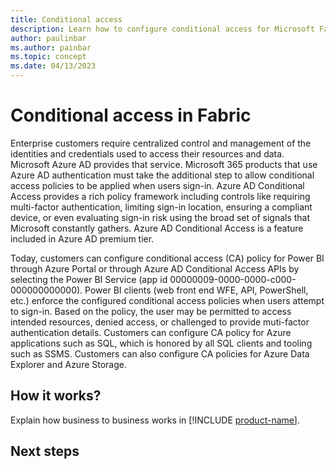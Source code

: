 ```yaml
---
title: Conditional access
description: Learn how to configure conditional access for Microsoft Fabric.
author: paulinbar
ms.author: painbar
ms.topic: concept
ms.date: 04/13/2023
---
```


# Conditional access in Fabric

Enterprise customers require centralized control and management of the identities and credentials used to access their resources and data. Microsoft Azure AD provides that service. Microsoft 365 products that use Azure AD authentication must take the additional step to allow conditional access policies to be applied when users sign-in. Azure AD Conditional Access provides a rich policy framework including controls like requiring multi-factor authentication, limiting sign-in location, ensuring a compliant device, or even evaluating sign-in risk using the broad set of signals that Microsoft constantly gathers. Azure AD Conditional Access is a feature included in Azure AD premium tier.  

 

Today, customers can configure conditional access (CA) policy for Power BI through Azure Portal or through Azure AD Conditional Access APIs by selecting the Power BI Service (app id 00000009-0000-0000-c000-000000000000). Power BI clients (web front end WFE, API, PowerShell, etc.) enforce the configured conditional access policies when users attempt to sign-in. Based on the policy, the user may be permitted to access intended resources, denied access, or challenged to provide muti-factor authentication details. Customers can configure CA policy for Azure applications such as SQL, which is honored by all SQL clients and tooling such as SSMS. Customers can also configure CA policies for Azure Data Explorer and Azure Storage.  

## How it works?

Explain how business to business works in [!INCLUDE [product-name](../includes/product-name.md)].

## Next steps


